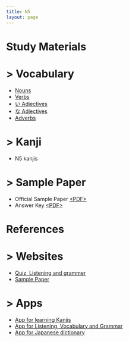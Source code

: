```yaml
---
title: N5
layout: page
---
```


# Study Materials

# > Vocabulary
- <a href="https://devansh3712.github.io/JLPT-Senpai-md/nouns.html">Nouns</a>
- <a href="https://devansh3712.github.io/JLPT-Senpai-md/verbs.html">Verbs</a>
- <a href="https://devansh3712.github.io/JLPT-Senpai-md/i-adj.html">い Adjectives</a>
- <a href="https://devansh3712.github.io/JLPT-Senpai-md/na-adj.html">な Adjectives</a> 
- <a href="https://devansh3712.github.io/JLPT-Senpai-md/adverbs.html">Adverbs</a> 

# > Kanji
- N5 kanjis 

# > Sample Paper
- Official Sample Paper <a href="./pdf/N5-official-sample-paper.pdf" target="_blank">&lt;PDF&gt;</a>
- Answer Key <a href="./pdf/N5-sample-paper-answers.pdf" target="_blank">&lt;PDF&gt;</a>

# References

# > Websites
- [Quiz, Listening and grammer](http://www.jlptstudy.net/N5/)
- [Sample Paper](http://jlpt.jp/e/samples/n5/index.html)

# > Apps
- [App for learning Kanjis](https://play.google.com/store/apps/details?id=com.asji.kanjitree&hl=en_IN)
- [App for Listening, Vocabulary and Grammar](https://play.google.com/store/apps/details?id=com.ocoder.grammar.vocabulary.japaness.jlpt.n5pro)
- [App for Japanese dictionary](https://play.google.com/store/apps/details?id=jp.takoboto)
